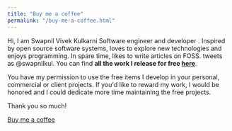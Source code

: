 ```yaml
---
title: "Buy me a coffee"
permalink: "/buy-me-a-coffee.html"
---
```


Hi, I am Swapnil Vivek Kulkarni Software engineer and developer . Inspired by open source software systems, loves to explore new technologies and enjoys programming. In spare time, likes to write articles on FOSS. tweets as @swapnilkul. You can find **all the work I release for free [here](https://github.com/swapnilvk)**. 

You have my permission to use the free items I develop in your personal, commercial or client projects. If you'd like to reward my work, I would be honored and I could dedicate more time maintaining the free projects. 

Thank you so much!

<a class="btn btn-danger" href="https://www.buymeacoffee.com/LBgDq28">Buy me a coffee</a>
